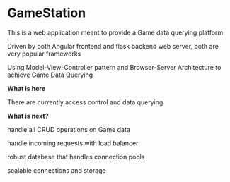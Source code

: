 # GameStation
This is a web application meant to provide a Game data querying platform

Driven by both Angular frontend and flask backend web server, both are very popular frameworks

Using Model-View-Controller pattern and  Browser-Server Architecture to achieve Game Data Querying



**What is here**

There are currently access control and data querying



**What is next?**

  handle all CRUD operations on Game data

  handle incoming requests with load balancer

  robust database that handles connection pools

  scalable connections and storage


